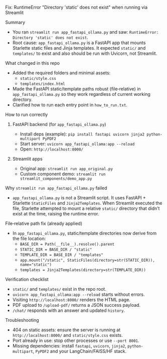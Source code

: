 Fix: RuntimeError "Directory 'static' does not exist" when running via Streamlit

Summary
- You ran `streamlit run app_fastapi_ollama.py` and saw: `RuntimeError: Directory 'static' does not exist`.
- Root cause: `app_fastapi_ollama.py` is a FastAPI app that mounts Starlette static files and Jinja templates. It expected `static/` and `templates/` to exist and also should be run with Uvicorn, not Streamlit.

What changed in this repo
- Added the required folders and minimal assets:
  - `static/style.css`
  - `templates/index.html`
- Made the FastAPI static/template paths robust (file‑relative) in `app_fastapi_ollama.py` so they work regardless of current working directory.
- Clarified how to run each entry point in `how_to_run.txt`.

How to run correctly
1) FastAPI backend (for `app_fastapi_ollama.py`)
   - Install deps (example): `pip install fastapi uvicorn jinja2 python-multipart PyPDF2`
   - Start server: `uvicorn app_fastapi_ollama:app --reload`
   - Open: `http://localhost:8000/`

2) Streamlit apps
   - Original app: `streamlit run app_original.py`
   - Custom component demo: `streamlit run streamlit_components/demo_app.py`

Why `streamlit run app_fastapi_ollama.py` failed
- `app_fastapi_ollama.py` is not a Streamlit script. It uses FastAPI + Starlette `StaticFiles` and `Jinja2Templates`. When Streamlit executed the file, Starlette attempted to mount a relative `static/` directory that didn’t exist at the time, raising the runtime error.

File‑relative path fix (already applied)
- In `app_fastapi_ollama.py`, static/template directories now derive from the file location:
  - `BASE_DIR = Path(__file__).resolve().parent`
  - `STATIC_DIR = BASE_DIR / "static"`
  - `TEMPLATE_DIR = BASE_DIR / "templates"`
  - `app.mount("/static", StaticFiles(directory=str(STATIC_DIR)), name="static")`
  - `templates = Jinja2Templates(directory=str(TEMPLATE_DIR))`

Verification checklist
- `static/` and `templates/` exist in the repo root.
- `uvicorn app_fastapi_ollama:app --reload` starts without errors.
- Visiting `http://localhost:8000/` renders the HTML page.
- PDF upload to `/upload-pdf/` returns a JSON success payload.
- `/chat/` responds with an answer and updated `history`.

Troubleshooting
- 404 on static assets: ensure the server is running at `http://localhost:8000/` and `static/style.css` exists.
- Port already in use: stop other processes or use `--port 8001`.
- Missing dependencies: install `fastapi`, `uvicorn`, `jinja2`, `python-multipart`, `PyPDF2` and your LangChain/FAISS/HF stack.

